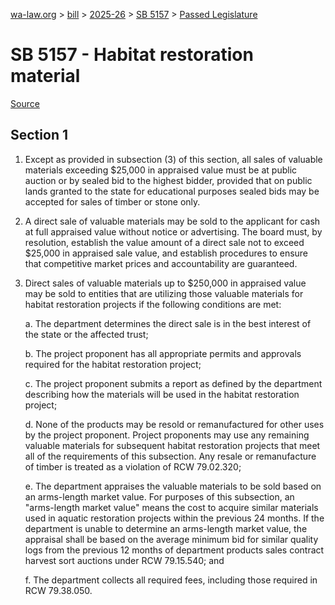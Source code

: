 [wa-law.org](/) > [bill](/bill/) > [2025-26](/bill/2025-26/) > [SB 5157](/bill/2025-26/sb/5157/) > [Passed Legislature](/bill/2025-26/sb/5157/S.PL/)

# SB 5157 - Habitat restoration material

[Source](http://lawfilesext.leg.wa.gov/biennium/2025-26/Pdf/Bills/Senate%20Passed%20Legislature/5157-S.PL.pdf)

## Section 1
1. Except as provided in subsection (3) of this section, all sales of valuable materials exceeding $25,000 in appraised value must be at public auction or by sealed bid to the highest bidder, provided that on public lands granted to the state for educational purposes sealed bids may be accepted for sales of timber or stone only.

2. A direct sale of valuable materials may be sold to the applicant for cash at full appraised value without notice or advertising. The board must, by resolution, establish the value amount of a direct sale not to exceed $25,000 in appraised sale value, and establish procedures to ensure that competitive market prices and accountability are guaranteed.

3. Direct sales of valuable materials up to $250,000 in appraised value may be sold to entities that are utilizing those valuable materials for habitat restoration projects if the following conditions are met:

    a. The department determines the direct sale is in the best interest of the state or the affected trust;

    b. The project proponent has all appropriate permits and approvals required for the habitat restoration project;

    c. The project proponent submits a report as defined by the department describing how the materials will be used in the habitat restoration project;

    d. None of the products may be resold or remanufactured for other uses by the project proponent. Project proponents may use any remaining valuable materials for subsequent habitat restoration projects that meet all of the requirements of this subsection. Any resale or remanufacture of timber is treated as a violation of RCW 79.02.320;

    e. The department appraises the valuable materials to be sold based on an arms-length market value. For purposes of this subsection, an "arms-length market value" means the cost to acquire similar materials used in aquatic restoration projects within the previous 24 months. If the department is unable to determine an arms-length market value, the appraisal shall be based on the average minimum bid for similar quality logs from the previous 12 months of department products sales contract harvest sort auctions under RCW 79.15.540; and

    f. The department collects all required fees, including those required in RCW 79.38.050.

